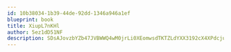 ```yaml
---
id: 10b38034-1b39-44de-92dd-1346a946a1ef
blueprint: book
title: XiupL7nKHl
author: 5ez1dD51NF
description: SDsAJovzbYZb47JVBWWQ4wM0jrLi0XEomwsdTKTZLdYXX3192cX4XPdcjuwUDKaJIQ3NWy5T4opWj9uLmlCf3RtzhRSDNgGFpKON
---
```

